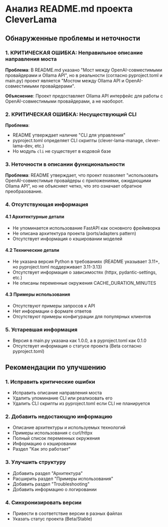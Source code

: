 # Анализ README.md проекта CleverLama

## Обнаруженные проблемы и неточности

### 1. КРИТИЧЕСКАЯ ОШИБКА: Неправильное описание направления моста
**Проблема**: В README.md указано "Мост между OpenAI-совместимыми провайдерами и Ollama API", но в реальности (согласно pyproject.toml и main.py) проект является "Мостом между Ollama API и OpenAI-совместимыми провайдерами".

**Объяснение**: Проект предоставляет Ollama API интерфейс для работы с OpenAI-совместимыми провайдерами, а не наоборот.

### 2. КРИТИЧЕСКАЯ ОШИБКА: Несуществующий CLI
**Проблема**: 
- README утверждает наличие "CLI для управления" 
- pyproject.toml определяет CLI скрипты (clever-lama-manage, clever-lama-dev, etc.)
- Но модуль `cli` не существует в кодовой базе

### 3. Неточности в описании функциональности
**Проблема**: README утверждает, что проект позволяет "использовать OpenAI-совместимые провайдеры с приложениями, ожидающими Ollama API", но не объясняет четко, что это означает обратное преобразование.

### 4. Отсутствующая информация

#### 4.1 Архитектурные детали
- Не упоминается использование FastAPI как основного фреймворка
- Не описана архитектура проекта (ports/adapters pattern)
- Отсутствует информация о кэшировании моделей

#### 4.2 Технические детали
- Не указана версия Python в требованиях (README указывает 3.11+, но pyproject.toml поддерживает 3.11-3.13)
- Отсутствует информация о зависимостях (httpx, pydantic-settings, etc.)
- Не описаны переменные окружения CACHE_DURATION_MINUTES

#### 4.3 Примеры использования
- Отсутствуют примеры запросов к API
- Нет информации о формате ответов
- Отсутствуют примеры конфигурации для популярных клиентов

### 5. Устаревшая информация
- Версия в main.py указана как 1.0.0, а в pyproject.toml как 0.1.0
- Отсутствует информация о статусе проекта (Beta согласно pyproject.toml)

## Рекомендации по улучшению

### 1. Исправить критические ошибки
- Исправить описание направления моста
- Удалить упоминание CLI или реализовать его
- Удалить CLI скрипты из pyproject.toml если CLI не планируется

### 2. Добавить недостающую информацию
- Описание архитектуры и используемых технологий
- Примеры использования с curl/httpx
- Полный список переменных окружения
- Информацию о кэшировании
- Раздел "Как это работает"

### 3. Улучшить структуру
- Добавить раздел "Архитектура"
- Расширить раздел "Примеры использования"
- Добавить раздел "Troubleshooting"
- Добавить информацию о логировании

### 4. Синхронизировать версии
- Привести в соответствие версии в разных файлах
- Указать статус проекта (Beta/Stable)